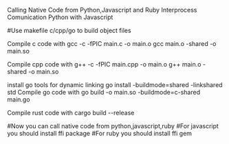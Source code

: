 Calling Native Code from Python,Javascript and Ruby
Interprocess Comunication Python with Javascript

#Use makefile c/cpp/go to build object files

Compile c code with 
	gcc -c -fPIC main.c -o main.o
	gcc main.o -shared -o main.so


Compile cpp code with
	g++ -c -fPIC main.cpp -o main.o
	g++ main.o -shared -o main.so

install go tools for dynamic linking
	 go install -buildmode=shared -linkshared  std
Compile go code with
	go build -o main.so -buildmode=c-shared main.go
        
Compile rust code with
	cargo build --release


#Now you can call native code from python,javascript,ruby
#For javascript you should install ffi package
#For ruby you should install ffi gem
